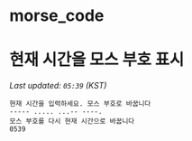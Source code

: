 # morse_code
# 현재 시간을 모스 부호 표시
<!-- MORSE_TIME_START -->
_Last updated: `05:39` (KST)_

```
현재 시간을 입력하세요. 모스 부호로 바꿉니다
----- ..... ...-- ----.
모스 부호를 다시 현재 시간으로 바꿉니다
0539
```
<!-- MORSE_TIME_END -->
